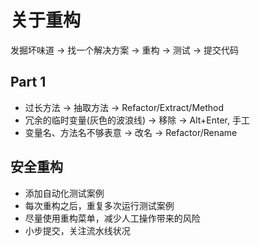 # 关于重构

发掘坏味道 -> 找一个解决方案 -> 重构 -> 测试 -> 提交代码

## Part 1
* 过长方法 -> 抽取方法 -> Refactor/Extract/Method
* 冗余的临时变量(灰色的波浪线) -> 移除 -> Alt+Enter, 手工
* 变量名、方法名不够表意 -> 改名 -> Refactor/Rename

## 安全重构
* 添加自动化测试案例
* 每次重构之后，重复多次运行测试案例
* 尽量使用重构菜单，减少人工操作带来的风险
* 小步提交，关注流水线状况